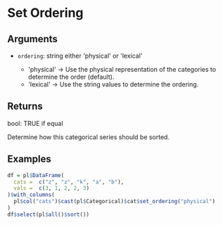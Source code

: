 # Set Ordering

## Arguments

- `ordering`: string either 'physical' or 'lexical'
    
     * 'physical' -> Use the physical representation of the categories to determine the order (default).
     * 'lexical' -> Use the string values to determine the ordering.

## Returns

bool: TRUE if equal

Determine how this categorical series should be sorted.

## Examples

```r
df = pl$DataFrame(
  cats =  c("z", "z", "k", "a", "b"),
  vals =  c(3, 1, 2, 2, 3)
)$with_columns(
  pl$col("cats")$cast(pl$Categorical)$cat$set_ordering("physical")
)
df$select(pl$all()$sort())
```